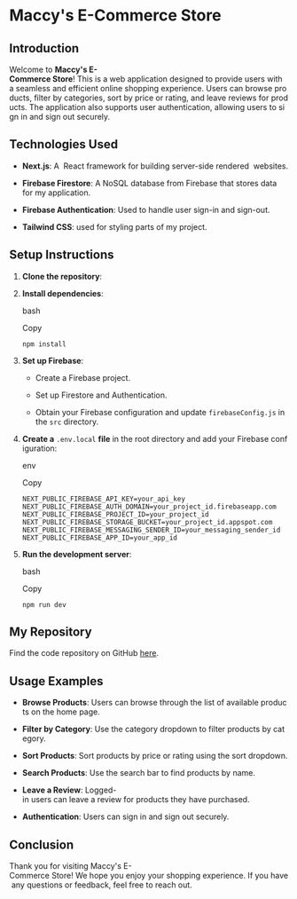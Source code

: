 # Maccy's E-Commerce Store

## Introduction

Welcome to **Maccy's E-Commerce Store**! This is a web application designed to provide users with a seamless and efficient online shopping experience. Users can browse products, filter by categories, sort by price or rating, and leave reviews for products. The application also supports user authentication, allowing users to sign in and sign out securely.

## Technologies Used

- **Next.js**: A  React framework for building server-side rendered  websites.
    
- **Firebase Firestore**: A NoSQL database from Firebase that stores data for my application.
- **Firebase Authentication**: Used to handle user sign-in and sign-out.
    
- **Tailwind CSS**: used for styling parts of my project.
    

    

## Setup Instructions

1. **Clone the repository**:
    
    
2. **Install dependencies**:
    
    bash
    
    Copy
    
    ```
    npm install
    ```
    
3. **Set up Firebase**:
    
    - Create a Firebase project.
        
    - Set up Firestore and Authentication.
        
    - Obtain your Firebase configuration and update `firebaseConfig.js` in the `src` directory.
        
4. **Create a** `.env.local` **file** in the root directory and add your Firebase configuration:
    
    env
    
    Copy
    
    ```
    NEXT_PUBLIC_FIREBASE_API_KEY=your_api_key
    NEXT_PUBLIC_FIREBASE_AUTH_DOMAIN=your_project_id.firebaseapp.com
    NEXT_PUBLIC_FIREBASE_PROJECT_ID=your_project_id
    NEXT_PUBLIC_FIREBASE_STORAGE_BUCKET=your_project_id.appspot.com
    NEXT_PUBLIC_FIREBASE_MESSAGING_SENDER_ID=your_messaging_sender_id
    NEXT_PUBLIC_FIREBASE_APP_ID=your_app_id
    ```
    
5. **Run the development server**:
    
    bash
    
    Copy
    
    ```
    npm run dev
    ```
    

## My Repository

Find the code repository on GitHub [here](https://github.com/TapiwaHerbetNosenga/HERNOS241_JSE2407_D_Herbet-Nosenga_FSJ03).


## Usage Examples

- **Browse Products**: Users can browse through the list of available products on the home page.
    
- **Filter by Category**: Use the category dropdown to filter products by category.
    
- **Sort Products**: Sort products by price or rating using the sort dropdown.
    
- **Search Products**: Use the search bar to find products by name.
    
- **Leave a Review**: Logged-in users can leave a review for products they have purchased.
    
- **Authentication**: Users can sign in and sign out securely.
    

## Conclusion

Thank you for visiting Maccy's E-Commerce Store! We hope you enjoy your shopping experience. If you have any questions or feedback, feel free to reach out.